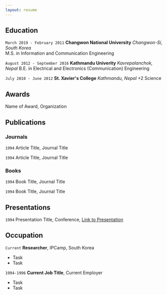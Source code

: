 ```yaml
---
layout: resume
---
```

<!-- #Currently

#Current Position Description -->

## Education

`March 2019 - February 2011`
__Changwon National University__ _Changwon-Si, South Korea_
<br/>M.S. in Information and Communication Engineering

`August 2012 - September 2016`
__Kathmandu Univerity__ _Kavrepalanchok, Nepal_
B.E. in Electrical and Electronics (Communication) Engineering

`July 2010 - June 2012`
__St. Xavier's College__ _Kathmandu, Nepal_
+2 Science

## Awards

 <!--` 2012 -  2016` -->
Name of Award, Organization 

## Publications

<!-- A list is also available [online](https://scholar.google.co.uk/citations?user=LTOTl0YAAAAJ) -->

### Journals

`1994`
Article Title, Journal Title

`1994`
Article Title, Journal Title

### Books

`1994`
Book Title, Journal Title

`1994`
Book Title, Journal Title


## Presentations

`1994`
Presentation Title, Conference, <a href="https://MyWebsite.tld/presentation1">Link to Presentation</a>


## Occupation

`Current`
__Researcher__, IPCamp, South Korea 

- Task
- Task

`1994-1996`
__Current Job Title__, Current Employer 

- Task
- Task



<!-- ### Footer

Last updated: May 2013 -->


